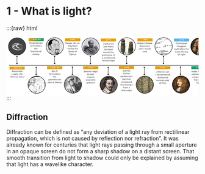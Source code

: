 # 1 - What is light?

:::{raw} html
<div style="overflow-x:auto; width:100%; text-align:center;">
  <img src="../figures/history.png"
       style="max-width:none; max-height:40vh; height:auto; display:block; margin:0 auto;">
</div>
:::


Diffraction
---
Diffraction can be defined as “any deviation of a light ray from rectilinear propagation, which is not caused by reflection nor refraction”.
It was already known for centuries that light rays passing through a small aperture in an opaque screen do not form a sharp shadow on a distant screen. That smooth transition from light to shadow could only be explained by assuming that light has a wavelike character.
